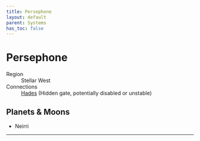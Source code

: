 ```yaml
---
title: Persephone
layout: default
parent: Systems
has_toc: false
---
```


# Persephone
<dl>
    <dt>Region</dt><dd>Stellar West</dd>
    <dt>Connections</dt><dd><a href="../hades/">Hades</a> (Hidden gate, potentially disabled or unstable)</dd>
    <!-- <dt>Population</dt><dd>///</dd> -->
</dl>

## Planets & Moons
* Neirri

<!-- ## Stations
* TBD -->

----
